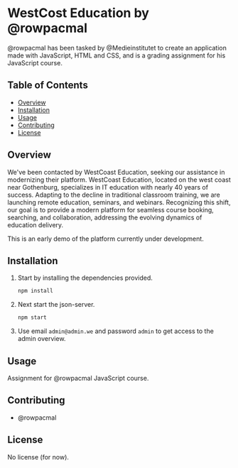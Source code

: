 # WestCost Education by @rowpacmal

@rowpacmal has been tasked by @Medieinstitutet to create an application made with JavaScript, HTML and CSS, and is a grading assignment for his JavaScript course.

## Table of Contents
- [Overview](#overview)
- [Installation](#installation)
- [Usage](#usage)
- [Contributing](#contributing)
- [License](#license)

## Overview

We've been contacted by WestCoast Education, seeking our assistance in modernizing their platform. WestCoast Education, located on the west coast near Gothenburg, specializes in IT education with nearly 40 years of success. Adapting to the decline in traditional classroom training, we are launching remote education, seminars, and webinars. Recognizing this shift, our goal is to provide a modern platform for seamless course booking, searching, and collaboration, addressing the evolving dynamics of education delivery.

This is an early demo of the platform currently under development.

## Installation

1. Start by installing the dependencies provided.
   ```bash
   npm install
   ```
2. Next start the json-server.
   ```bash
   npm start
   ```
3. Use email `admin@admin.we` and password `admin` to get access to the admin overview.

## Usage

Assignment for @rowpacmal JavaScript course.

## Contributing

- @rowpacmal

## License

No license (for now).
